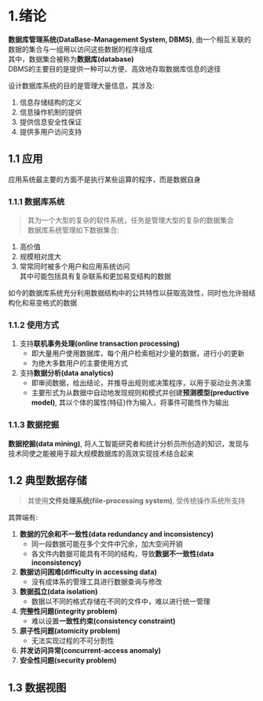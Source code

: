 # 1.绪论

**数据库管理系统(DataBase-Management System, DBMS)**, 由一个相互关联的数据的集合与一组用以访问这些数据的程序组成  
其中，数据集合被称为**数据库(database)**  
DBMS的主要目的是提供一种可以方便、高效地存取数据库信息的途径

设计数据库系统的目的是管理大量信息，其涉及:

1. 信息存储结构的定义
2. 信息操作机制的提供
3. 提供信息安全性保证
4. 提供多用户访问支持

## 1.1 应用

应用系统最主要的方面不是执行某些运算的程序，而是数据自身

### 1.1.1 数据库系统

> 其为一个大型的复杂的软件系统，任务是管理大型的复杂的数据集合  
> 数据库系统管理如下数据集合:

1. 高价值
2. 规模相对庞大
3. 常常同时被多个用户和应用系统访问  
   其中可能包括具有复杂联系和更加易变结构的数据

如今的数据库系统充分利用数据结构中的公共特性以获取高效性，同时也允许弱结构化和易变格式的数据

### 1.1.2 使用方式

1. 支持**联机事务处理(online transaction processing)**
   - 即大量用户使用数据库，每个用户检索相对少量的数据，进行小的更新
   - 为绝大多数用户的主要使用方式
2. 支持**数据分析(data analytics)**
   - 即审阅数据，给出结论，并推导出规则或决策程序，以用于驱动业务决策
   - 主要形式为从数据中自动地发现规则和模式并创建**预测模型(preductive model)**, 其以个体的属性(特征)作为输入，将事件可能性作为输出

### 1.1.3 数据挖掘

**数据挖掘(data mining)**, 将人工智能研究者和统计分析员所创造的知识，发现与技术同使之能被用于超大规模数据库的高效实现技术结合起来

## 1.2 典型数据存储

> 其使用**文件处理系统(file-processing system)**, 受传统操作系统所支持

其弊端有:

1. **数据的冗余和不一致性(data redundancy and inconsistency)**
   - 同一段数据可能在多个文件中冗余，加大空间开销
   - 各文件内数据可能具有不同的结构，导致**数据不一致性(data inconsistency)**
2. **数据访问困难(difficulty in accessing data)**
   - 没有成体系的管理工具进行数据查询与修改
3. **数据孤立(data isolation)**
   - 数据以不同的格式存储在不同的文件中，难以进行统一管理
4. **完整性问题(integrity problem)**
   - 难以设置**一致性约束(consistency constraint)**
5. **原子性问题(atomicity problem)**
   - 无法实现过程的不可分割性
6. **并发访问异常(concurrent-access anomaly)**
7. **安全性问题(security problem)**

## 1.3 数据视图
